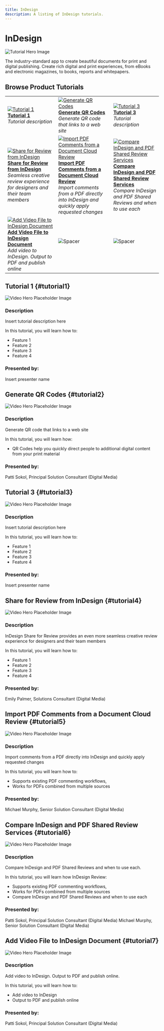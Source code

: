 ```yaml
---
title: InDesign
description: A listing of InDesign tutorials.
---
```


# InDesign

![Tutorial Hero Image](../assets/hero_placeholder.png)

The industry-standard app to create beautiful documents for print and digital publishing. Create rich digital and print experiences, from eBooks and electronic magazines, to books, reports and whitepapers.

## Browse Product Tutorials

<table>
<tr>
 <td>
   <a href="indesign.md#tutorial1">
      <img alt="Tutorial 1" src="../assets//table_placeholder.png" />
   </a>
    <div>
   <a href="indesign.md#tutorial1"><strong>Tutorial 1</strong></a>
    </div>
    <em>Tutorial description</em>
    <br>
  </td>
  <td>
    <a href="indesign.md#tutorial2">
        <img alt="Generate QR Codes" src="../assets/table_placeholder.png" />
    </a>
    <div>
    <a href="indesign.md#tutorial2"><strong>Generate QR Codes</strong></a>
    </div>
    <em>Generate QR code that links to a web site</em>
    <br>
  </td>
  <td>
    <a href="indesign.md#tutorial3">
        <img alt="Tutorial 3" src="../assets/table_placeholder.png" />
    </a>
    <div>
    <a href="indesign.md#tutorial3"><strong>Tutorial 3</strong></a>
    </div>
    <em>Tutorial description</em>
  </td>
</tr>
<tr>
 <td>
   <a href="indesign.md#tutorial4">
      <img alt="Share for Review from InDesign" src="../assets//table_placeholder.png" />
   </a>
    <div>
   <a href="indesign.md#tutorial1"><strong>Share for Review from InDesign</strong></a>
    </div>
    <em>Seamless creative review experience for designers and their team members</em>
    <br>
  </td>
  <td>
    <a href="indesign.md#tutorial5">
        <img alt="Import PDF Comments from a Document 
Cloud Review" src="../assets/table_placeholder.png" />
    </a>
    <div>
    <a href="indesign.md#tutorial2"><strong>Import PDF Comments from a Document 
Cloud Review</strong></a>
    </div>
    <em>Import comments from a PDF directly into InDesign and quickly apply requested changes</em>
    <br>
  </td>
  <td>
    <a href="indesign.md#tutorial6">
        <img alt="Compare InDesign and PDF Shared Review 
Services" src="../assets/table_placeholder.png" />
    </a>
    <div>
    <a href="indesign.md#tutorial3"><strong>Compare InDesign and PDF Shared Review 
Services</strong></a>
    </div>
    <em>Compare InDesign and PDF Shared Reviews and when to use each</em>
  </td>
</tr>
<tr>
 <td>
   <a href="indesign.md#tutorial7">
      <img alt="Add Video File to InDesign Document" src="../assets//table_placeholder.png" />
   </a>
    <div>
   <a href="indesign.md#tutorial7"><strong>Add Video File to InDesign Document</strong></a>
    </div>
    <em>Add video to InDesign. Output to PDF and publish online</em>
    <br>
  </td>
 <td>
    <img alt="Spacer" src="../assets/Whitespacer.png" />
    <div>
    <br>
 </td>
 <td>
    <img alt="Spacer" src="../assets/Whitespacer.png" />
    <div>
    <br>
 </td>
</tr>
</table>

## Tutorial 1 {#tutorial1}

![Video Hero Placeholder Image](../assets/table_placeholder.png)

### Description

Insert tutorial description here

In this tutorial, you will learn how to:
* Feature 1
* Feature 2
* Feature 3
* Feature 4

### Presented by:

Insert presenter name

## Generate QR Codes {#tutorial2}

![Video Hero Placeholder Image](../assets/table_placeholder.png)

### Description

Generate QR code that links to a web site

In this tutorial, you will learn how:
* QR Codes help you quickly direct people to additional digital content from your print material

### Presented by:

Patti Sokol, Principal Solution Consultant (Digital Media)

## Tutorial 3 {#tutorial3}

![Video Hero Placeholder Image](../assets/table_placeholder.png)

### Description

Insert tutorial description here

In this tutorial, you will learn how to:
* Feature 1
* Feature 2
* Feature 3
* Feature 4

### Presented by:

Insert presenter name

## Share for Review from InDesign {#tutorial4}

![Video Hero Placeholder Image](../assets/table_placeholder.png)

### Description

InDesign Share for Review provides an even more seamless creative review experience for designers and their team members

In this tutorial, you will learn how to:
* Feature 1
* Feature 2
* Feature 3
* Feature 4

### Presented by:

Emily Palmer, Solutions Consultant (Digital Media)

## Import PDF Comments from a Document Cloud Review {#tutorial5}

![Video Hero Placeholder Image](../assets/table_placeholder.png)

### Description

Import comments from a PDF directly into InDesign and quickly apply requested changes

In this tutorial, you will learn how to:
* Supports existing PDF commenting workflows,
* Works for PDFs combined from multiple sources

### Presented by:

Michael Murphy, Senior Solution Consultant (Digital Media)

## Compare InDesign and PDF Shared Review Services {#tutorial6}

![Video Hero Placeholder Image](../assets/table_placeholder.png)

### Description

Compare InDesign and PDF Shared Reviews and when to use each. 

In this tutorial, you will learn how InDesign Review:
* Supports existing PDF commenting workflows,
* Works for PDFs combined from multiple sources
* Compare InDesign and PDF Shared Reviews and when to use each

### Presented by:

Patti Sokol, Principal Solution Consultant (Digital Media)
Michael Murphy, Senior Solution Consultant (Digital Media)

## Add Video File to InDesign Document {#tutorial7}

![Video Hero Placeholder Image](../assets/table_placeholder.png)

### Description

Add video to InDesign. Output to PDF and publish online. 

In this tutorial, you will learn how to:
* Add video to InDesign 
* Output to PDF and publish online

### Presented by:

Patti Sokol, Principal Solution Consultant (Digital Media)